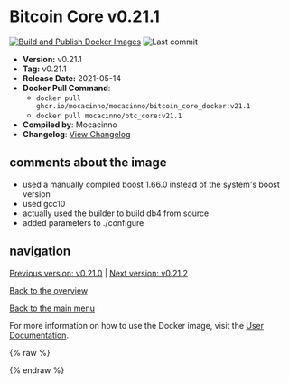 # Bitcoin Core v0.21.1

[![Build and Publish Docker Images](https://github.com/mocacinno/bitcoin_core_docker/actions/workflows/build-and-publish.yml/badge.svg?branch=v21.1)](https://github.com/mocacinno/bitcoin_core_docker/actions/workflows/build-and-publish.yml)
![Last commit](https://badgen.net/github/last-commit/mocacinno/bitcoin_core_docker/v21.1)

- **Version:** v0.21.1
- **Tag:** v0.21.1
- **Release Date:** 2021-05-14
- **Docker Pull Command**:
  - `docker pull ghcr.io/mocacinno/mocacinno/bitcoin_core_docker:v21.1`
  - `docker pull mocacinno/btc_core:v21.1`
- **Compiled by**: Mocacinno
- **Changelog**: [View Changelog](https://github.com/bitcoin/bitcoin/blob/v0.21.1/doc/release-notes.md)

## comments about the image

- used a manually compiled boost 1.66.0 instead of the system's boost version
- used gcc10
- actually used the builder to build db4 from source
- added parameters to ./configure

## navigation

[Previous version: v0.21.0](./v21.0.md) | [Next version: v0.21.2](./v21.2.md)

[Back to the overview](./Readme.md)

[Back to the main menu](../Readme.md)

For more information on how to use the Docker image, visit the [User Documentation](../userdocs/Readme.md).

<!-- Google tag (gtag.js) -->
{% raw %}
<script async src="https://www.googletagmanager.com/gtag/js?id=G-BPC6NC6FF9"></script>
<script>
  window.dataLayer = window.dataLayer || [];
  function gtag(){dataLayer.push(arguments);}
  gtag('js', new Date());
  gtag('config', 'G-BPC6NC6FF9');
</script>
{% endraw %}

